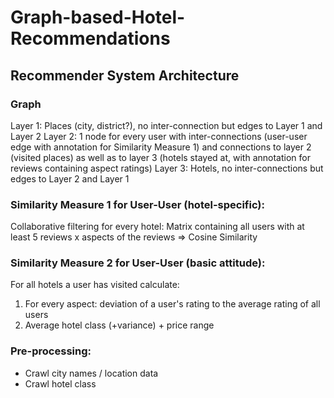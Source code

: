 # Graph-based-Hotel-Recommendations

## Recommender System Architecture
### Graph
Layer 1: Places (city, district?), no inter-connection but edges to Layer 1 and Layer 2
Layer 2: 1 node for every user with inter-connections (user-user edge with annotation for Similarity Measure 1) and connections to layer 2 (visited places) as well as to layer 3 (hotels stayed at, with annotation for reviews containing aspect ratings)
Layer 3: Hotels, no inter-connections but edges to Layer 2 and Layer 1

### Similarity Measure 1 for User-User (hotel-specific):
Collaborative filtering for every hotel: Matrix containing all users with at least 5 reviews x aspects of the reviews
=> Cosine Similarity

### Similarity Measure 2 for User-User (basic attitude):
For all hotels a user has visited calculate:
1) For every aspect: deviation of a user's rating to the average rating of all users
2) Average hotel class (+variance) + price range

### Pre-processing:
- Crawl city names / location data
- Crawl hotel class